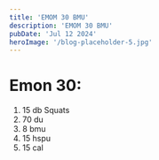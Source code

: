 ```yaml
---
title: 'EMOM 30 BMU'
description: 'EMOM 30 BMU'
pubDate: 'Jul 12 2024'
heroImage: '/blog-placeholder-5.jpg'
---
```

# Emon  30:
1. 15 db Squats  
2. 70 du
3. 8 bmu  
4. 15 hspu  
5. 15 cal  
